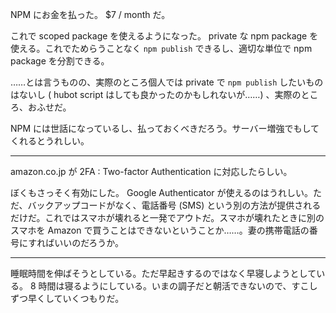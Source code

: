 NPM にお金を払った。 $7 / month だ。

これで scoped package を使えるようになった。 private な npm package を使える。これでためらうことなく `npm publish` できるし、適切な単位で npm package を分割できる。

……とは言うものの、実際のところ個人では private で `npm publish` したいものはないし ( hubot script はしても良かったのかもしれないが……) 、実際のところ、おふせだ。

NPM には世話になっているし、払っておくべきだろう。サーバー増強でもしてくれるとうれしい。

-----

amazon.co.jp が 2FA : Two-factor Authentication に対応したらしい。

ぼくもさっそく有効にした。 Google Authenticator が使えるのはうれしい。ただ、バックアップコードがなく、電話番号 (SMS) という別の方法が提供されるだけだ。これではスマホが壊れると一発でアウトだ。スマホが壊れたときに別のスマホを Amazon で買うことはできないということか……。妻の携帯電話の番号にすればいいのだろうか。

-----

睡眠時間を伸ばそうとしている。ただ早起きするのではなく早寝しようとしている。 8 時間は寝るようにしている。いまの調子だと朝活できないので、すこしずつ早くしていくつもりだ。

